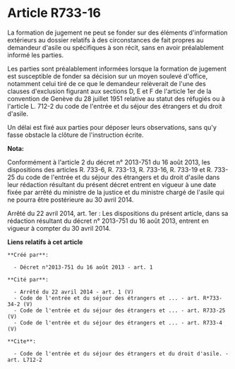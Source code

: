 # Article R733-16

La formation de jugement ne peut se fonder sur des éléments d'information extérieurs au dossier relatifs à des circonstances
de fait propres au demandeur d'asile ou spécifiques à son récit, sans en avoir préalablement informé les parties. 

Les parties sont préalablement informées lorsque la formation de jugement est susceptible de fonder sa décision sur un moyen
soulevé d'office, notamment celui tiré de ce que le demandeur relèverait de l'une des clauses d'exclusion figurant aux
sections D, E et F de l'article 1er de la convention de Genève du 28 juillet 1951 relative au statut des réfugiés ou à
l'article L. 712-2 du code de l'entrée et du séjour des étrangers et du droit d'asile. 

Un délai est fixé aux parties pour déposer leurs observations, sans qu'y fasse obstacle la clôture de l'instruction écrite.

**Nota:**

Conformément à l'article 2 du décret n° 2013-751 du 16 août 2013, les dispositions des articles R. 733-6, R. 733-13, R.
733-16, R. 733-19 et R. 733-25 du code de l'entrée et du séjour des étrangers et du droit d'asile dans leur rédaction
résultant du présent décret entrent en vigueur à une date fixée par arrêté du ministre de la justice et du ministre chargé de
l'asile qui ne pourra être postérieure au 30 avril 2014.

Arrêté du 22 avril 2014, art. 1er : Les dispositions du présent article, dans sa rédaction résultant du décret n° 2013-751 du
16 août 2013, entrent en vigueur à compter du 30 avril 2014.

**Liens relatifs à cet article**

	**Créé par**:

	  - Décret n°2013-751 du 16 août 2013 - art. 1

	**Cité par**:

	  - Arrêté du 22 avril 2014 - art. 1 (V)
	  - Code de l'entrée et du séjour des étrangers et ... - art. R*733-34-2 (V)
	  - Code de l'entrée et du séjour des étrangers et ... - art. R733-25 (V)
	  - Code de l'entrée et du séjour des étrangers et ... - art. R733-4 (V)

	**Cite**:

	  - Code de l'entrée et du séjour des étrangers et du droit d'asile. - art. L712-2
